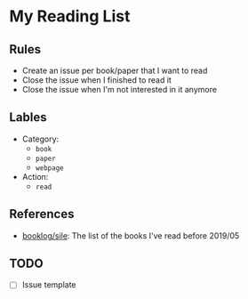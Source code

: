 My Reading List
===============


Rules
-----

- Create an issue per book/paper that I want to read
- Close the issue when I finished to read it
- Close the issue when I'm not interested in it anymore


Lables
------

- Category:
  - `book`
  - `paper`
  - `webpage`
- Action:
  - `read`


References
----------

- [booklog/sile](https://booklog.jp/users/sile): The list of the books I've read before 2019/05

TODO
----

- [ ] Issue template
